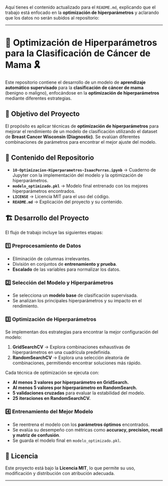 Aquí tienes el contenido actualizado para el `README.md`, explicando que el trabajo está enfocado en la **optimización de hiperparámetros** y aclarando que los datos no serán subidos al repositorio:

---

# 🔧 Optimización de Hiperparámetros para la Clasificación de Cáncer de Mama 🎗️

Este repositorio contiene el desarrollo de un modelo de **aprendizaje automático supervisado** para la **clasificación de cáncer de mama** (benigno o maligno), enfocándose en la **optimización de hiperparámetros** mediante diferentes estrategias.

## 📌 Objetivo del Proyecto
El propósito es aplicar técnicas de **optimización de hiperparámetros** para mejorar el rendimiento de un modelo de clasificación utilizando el dataset de **Breast Cancer Wisconsin (Diagnostic)**. Se evalúan diferentes combinaciones de parámetros para encontrar el mejor ajuste del modelo.

## 📂 Contenido del Repositorio
- **`10-Optimizacion-Hiperparametros-IsaacPorras.ipynb`** → Cuaderno de Jupyter con la implementación del modelo y la optimización de hiperparámetros.
- **`modelo_optimizado.pkl`** → Modelo final entrenado con los mejores hiperparámetros encontrados.
- **`LICENSE`** → Licencia MIT para el uso del código.
- **`README.md`** → Explicación del proyecto y su contenido.

## 🏗️ Desarrollo del Proyecto
El flujo de trabajo incluye las siguientes etapas:

### 1️⃣ Preprocesamiento de Datos
- Eliminación de columnas irrelevantes.
- División en conjuntos de **entrenamiento y prueba**.
- **Escalado** de las variables para normalizar los datos.

### 2️⃣ Selección del Modelo y Hiperparámetros
- Se selecciona un **modelo base** de clasificación supervisada.
- Se analizan los principales hiperparámetros y su impacto en el rendimiento.

### 3️⃣ Optimización de Hiperparámetros
Se implementan dos estrategias para encontrar la mejor configuración del modelo:
1. **GridSearchCV** → Explora combinaciones exhaustivas de hiperparámetros en una cuadrícula predefinida.
2. **RandomSearchCV** → Explora una selección aleatoria de combinaciones, permitiendo encontrar soluciones más rápido.

Cada técnica de optimización se ejecuta con:
- **Al menos 3 valores por hiperparámetro en GridSearch.**
- **Al menos 5 valores por hiperparámetro en RandomSearch.**
- **5 validaciones cruzadas** para evaluar la estabilidad del modelo.
- **25 iteraciones en RandomSearchCV.**

### 4️⃣ Entrenamiento del Mejor Modelo
- Se reentrena el modelo con los **parámetros óptimos** encontrados.
- Se evalúa su desempeño con métricas como **accuracy, precision, recall y matriz de confusión**.
- Se guarda el modelo final en `modelo_optimizado.pkl`.

## 📜 Licencia
Este proyecto está bajo la **Licencia MIT**, lo que permite su uso, modificación y distribución con atribución adecuada.

---
